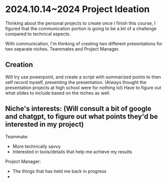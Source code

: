 # 2024.10.14~2024 Project Ideation
Thinking about the personal projects to create once I finish this course, I figured that the communication portion is going to be a bit of a challenge compared to technical aspects.

With communication, I'm thinking of creating two different presentations for two separate niches. Teammates and Project Manager.

## Creation
Will try use powerpoint, and create a script with summarized points to then self record myself, presenting the presentation. (Always thought the presentation projects at high school were for nothing lol)
Have to figure out what slides to include based on the niches as well.

## Niche's interests: (Will consult a bit of google and chatgpt, to figure out what points they'd be interested in my project)
Teammate:
* More technically savvy
* Interested in tools/details that help me achieve my results

Project Manager:
* The things that has held me back in progress
* 
